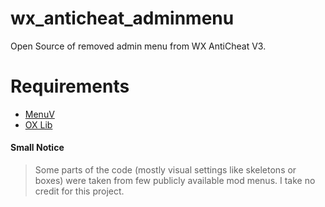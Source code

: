 # wx_anticheat_adminmenu
Open Source of removed admin menu from WX AntiCheat V3.

# Requirements
- [MenuV](https://github.com/ThymonA/menuv)
- [OX Lib](https://github.com/overextended/ox_lib)

#### Small Notice
> Some parts of the code (mostly visual settings like skeletons or boxes) were taken from few publicly available mod menus. I take no credit for this project.

